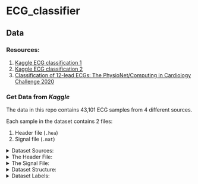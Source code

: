 # ECG_classifier


## Data

### Resources:

1. [Kaggle ECG classification 1](https://www.kaggle.com/code/ojaswayadav/ecg-based-disease-classification)
2. [Kaggle ECG classification 2](https://www.kaggle.com/code/habibmrad1983/physionet-challenge-2020/notebook)
3. [Classification of 12-lead ECGs: The PhysioNet/Computing in Cardiology Challenge 2020](https://physionet.org/content/challenge-2020/1.0.2/)

### Get Data from _Kaggle_



The data in this repo contains 43,101 ECG samples from 4 different sources.

Each sample in the dataset contains 2 files:

1. Header file (`.hea`)
2. Signal file (`.mat`)

<details>
  <summary>Dataset Sources:</summary>

1. Southeast University, China, including the data from the China Physiological Signal Challenge 2018 (2 datasets from this source)
2. St. Petersburg Institute of Cardiological Technics, St. Petersburg, Russia.
3. The Physikalisch Technische Bundesanstalt, Brunswick, Germany (2 datasets from this source).
4. Georgia 12-Lead ECG Challenge Database, Emory University, Atlanta, Georgia, USA.


</details>

<details>
  <summary>The Header File:</summary>

The header file looks like this (example of a real sample from the dataset):

```
E00001.mat 12 500 5000 05-May-2020 14:50:55
E00001.mat 16+24 4880/mV 16 0 136 -28477 0 I
E00001.mat 16+24 4880/mV 16 0 87 545 0 II
E00001.mat 16+24 4880/mV 16 0 -48 29413 0 III
E00001.mat 16+24 4880/mV 16 0 -112 -18879 0 aVR
E00001.mat 16+24 4880/mV 16 0 92 -29015 0 aVL
E00001.mat 16+24 4880/mV 16 0 19 -17384 0 aVF
E00001.mat 16+24 4880/mV 16 0 -39 10780 0 V1
E00001.mat 16+24 4880/mV 16 0 58 -22686 0 V2
E00001.mat 16+24 4880/mV 16 0 87 -24025 0 V3
E00001.mat 16+24 4880/mV 16 0 97 -26617 0 V4
E00001.mat 16+24 4880/mV 16 0 87 21518 0 V5
E00001.mat 16+24 4880/mV 16 0 78 25805 0 V6
#Age: NaN
#Sex: Female
#Dx: 426783006
#Rx: Unknown
#Hx: Unknown
#Sx: Unknown
```

* The `#Dx: 426783006` row corresponds to the SNOMED-CT code diagnose, more about it later.

</details>


<details>
  <summary>The Signal File:</summary>

* The signal file from the `.mat` file opened as a numpy array with shape `[12, N]` while N is the length of the sample.
* When reviewing the data, it can be noticed that the most common length is `5000`, and most of the samples have length lower than `10,000`. Therefore, we choose to ignore samples with length out of this range to get consistent data, and we are left with `94%` of the whole dataset.

</details>


<details>
  <summary>Dataset Structure:</summary>

```
└─ data
   ├─ dataset_name_1
   │  ├─ Q0001.hea
   │  ├─ Q0001.mat
   │  ⋮
   │  ├─ Q9999.hea
   │  └─ Q9999.mat
   ⋮
   └─ dataset_name_6
      ├─ Q0001.hea
      ├─ Q0001.mat
      ⋮
      ├─ Q9999.hea
      └─ Q9999.mat
```

</details>


<details>
  <summary>Dataset Labels:</summary>

* All diagnoses are encoded with SNOMED-CT codes. We need a CSV-file to decode them.
* (Systematized Nomenclature of Medicine -- Clinical Terms) is a standardized, multilingual vocabulary of clinical terminology that is used by physicians and other health care providers for the electronic exchange of clinical health information.

</details>
